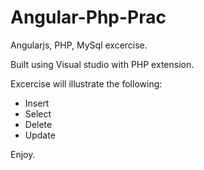 # Angular-Php-Prac

Angularjs, PHP, MySql excercise.

Built using Visual studio with PHP extension.

Excercise will illustrate the following:

- Insert
- Select
- Delete
- Update  

Enjoy.
